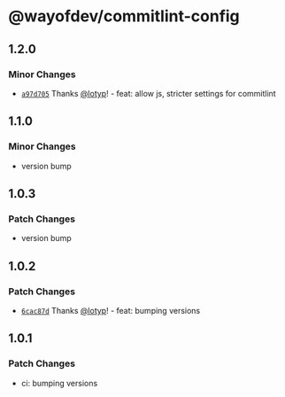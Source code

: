 # @wayofdev/commitlint-config

## 1.2.0

### Minor Changes

- [`a97d705`](https://github.com/wayofdev/npm-shareable-configs/commit/a97d705b261e23e2ba135dae191b710d54e7e05b) Thanks [@lotyp](https://github.com/lotyp)! - feat: allow js, stricter settings for commitlint

## 1.1.0

### Minor Changes

- version bump

## 1.0.3

### Patch Changes

- version bump

## 1.0.2

### Patch Changes

- [`6cac87d`](https://github.com/wayofdev/npm-shareable-configs/commit/6cac87d55bc1488b1eee040c793d72fab12f5564) Thanks [@lotyp](https://github.com/lotyp)! - feat: bumping versions

## 1.0.1

### Patch Changes

- ci: bumping versions
